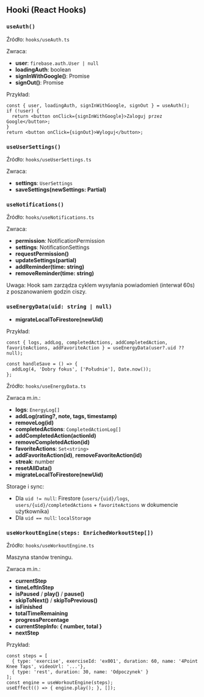 ## Hooki (React Hooks)

### `useAuth()`
Źródło: `hooks/useAuth.ts`

Zwraca:
- **user**: `firebase.auth.User | null`
- **loadingAuth**: boolean
- **signInWithGoogle()**: Promise<void>
- **signOut()**: Promise<void>

Przykład:
```tsx
const { user, loadingAuth, signInWithGoogle, signOut } = useAuth();
if (!user) {
  return <button onClick={signInWithGoogle}>Zaloguj przez Google</button>;
}
return <button onClick={signOut}>Wyloguj</button>;
```

### `useUserSettings()`
Źródło: `hooks/useUserSettings.ts`

Zwraca:
- **settings**: `UserSettings`
- **saveSettings(newSettings: Partial<UserSettings>)**

### `useNotifications()`
Źródło: `hooks/useNotifications.ts`

Zwraca:
- **permission**: NotificationPermission
- **settings**: NotificationSettings
- **requestPermission()**
- **updateSettings(partial)**
- **addReminder(time: string)**
- **removeReminder(time: string)**

Uwaga: Hook sam zarządza cyklem wysyłania powiadomień (interwał 60s) z poszanowaniem godzin ciszy.

### `useEnergyData(uid: string | null)`
- **migrateLocalToFirestore(newUid)**

Przykład:
```tsx
const { logs, addLog, completedActions, addCompletedAction, favoriteActions, addFavoriteAction } = useEnergyData(user?.uid ?? null);

const handleSave = () => {
  addLog(4, 'Dobry fokus', ['Południe'], Date.now());
};
```
Źródło: `hooks/useEnergyData.ts`

Zwraca m.in.:
- **logs**: `EnergyLog[]`
- **addLog(rating?, note, tags, timestamp)**
- **removeLog(id)**
- **completedActions**: `CompletedActionLog[]`
- **addCompletedAction(actionId)**
- **removeCompletedAction(id)**
- **favoriteActions**: `Set<string>`
- **addFavoriteAction(id)**, **removeFavoriteAction(id)**
- **streak**: number
- **resetAllData()**
- **migrateLocalToFirestore(newUid)**

Storage i sync:
- Dla `uid != null`: Firestore (`users/{uid}/logs`, `users/{uid}/completedActions` + `favoriteActions` w dokumencie użytkownika)
- Dla `uid == null`: `localStorage`

### `useWorkoutEngine(steps: EnrichedWorkoutStep[])`
Źródło: `hooks/useWorkoutEngine.ts`

Maszyna stanów treningu.

Zwraca m.in.:
- **currentStep**
- **timeLeftInStep**
- **isPaused** / **play()** / **pause()**
- **skipToNext()** / **skipToPrevious()**
- **isFinished**
- **totalTimeRemaining**
- **progressPercentage**
- **currentStepInfo: { number, total }**
- **nextStep**

Przykład:
```tsx
const steps = [
  { type: 'exercise', exerciseId: 'ex001', duration: 60, name: '4Point Knee Taps', videoUrl: '...'},
  { type: 'rest', duration: 30, name: 'Odpoczynek' }
];
const engine = useWorkoutEngine(steps);
useEffect(() => { engine.play(); }, []);
```

